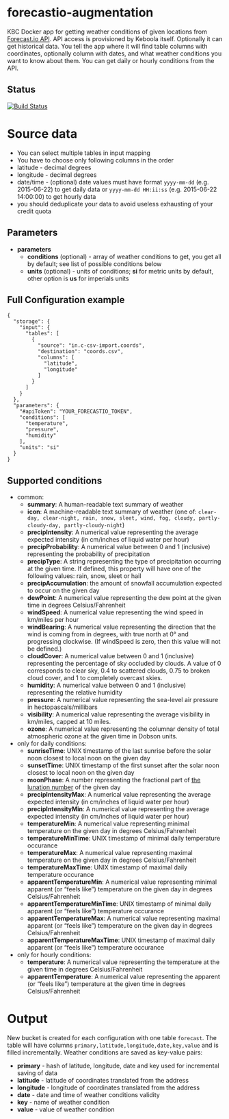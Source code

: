 forecastio-augmentation
================

KBC Docker app for getting weather conditions of given locations from 
[Forecast.io API](https://developer.forecast.io/docs/v2). API access
is provisioned by Keboola itself. Optionally it can get historical data. 
You tell the app where it will find table columns with coordinates, 
optionally column with dates, and what weather conditions you want to 
know about them. 
You can get daily or hourly conditions from the API.

## Status

[![Build Status](https://travis-ci.org/keboola/forecastio-augmentation.svg)](https://travis-ci.org/keboola/forecastio-augmentation) 

# Source data

- You can select multiple tables in input mapping
- You have to choose only following columns in the order
 - latitude -  decimal degrees
 - longitude -  decimal degrees
 - date/time -  (optional) date values must have format `yyyy-mm-dd` (e.g. 2015-06-22) to get daily data or `yyyy-mm-dd HH:ii:ss` (e.g. 2015-06-22 14:00:00) to get hourly data
- you should deduplicate your data to avoid useless exhausting of your credit quota

## Parameters

- **parameters**
    - **conditions** (optional) - array of weather conditions to get, you get all by default; see list of possible conditions below
    - **units** (optional) - units of conditions; **si** for metric units by default, other option is **us** for imperials units 
  
## Full Configuration example
```
{
  "storage": {
    "input": {
      "tables": [
        {
          "source": "in.c-csv-import.coords",
          "destination": "coords.csv",
          "columns": [
            "latitude",
            "longitude"
          ]
        }
      ]
    }
  },
  "parameters": {
    "#apiToken": "YOUR_FORECASTIO_TOKEN",
    "conditions": [
      "temperature",
      "pressure",
      "humidity"
    ],
    "units": "si"
  }
}
```

## Supported conditions

- common:
  - **summary**: A human-readable text summary of weather
  - **icon**: A machine-readable text summary of weather (one of: `clear-day, clear-night, rain, snow, sleet, wind, fog, cloudy, partly-cloudy-day, partly-cloudy-night`)
  - **precipIntensity**: A numerical value representing the average expected intensity (in cm/inches of liquid water per hour)
  - **precipProbability**: A numerical value between 0 and 1 (inclusive) representing the probability of precipitation
  - **precipType**: A string representing the type of precipitation occurring at the given time. If defined, this property will have one of the following values: rain, snow, sleet or hail
  - **precipAccumulation**: the amount of snowfall accumulation expected to occur on the given day
  - **dewPoint**: A numerical value representing the dew point at the given time in degrees Celsius/Fahrenheit
  - **windSpeed**: A numerical value representing the wind speed in km/miles per hour
  - **windBearing**: A numerical value representing the direction that the wind is coming from in degrees, with true north at 0° and progressing clockwise. (If windSpeed is zero, then this value will not be defined.)
  - **cloudCover**: A numerical value between 0 and 1 (inclusive) representing the percentage of sky occluded by clouds. A value of 0 corresponds to clear sky, 0.4 to scattered clouds, 0.75 to broken cloud cover, and 1 to completely overcast skies.
  - **humidity**: A numerical value between 0 and 1 (inclusive) representing the relative humidity
  - **pressure**: A numerical value representing the sea-level air pressure in hectopascals/millibars
  - **visibility**: A numerical value representing the average visibility in km/miles, capped at 10 miles.
  - **ozone**: A numerical value representing the columnar density of total atmospheric ozone at the given time in Dobson units.
- only for daily conditions:
  - **sunriseTime**: UNIX timestamp of the last sunrise before the solar noon closest to local noon on the given day
  - **sunsetTime**: UNIX timestamp of the first sunset after the solar noon closest to local noon on the given day
  - **moonPhase**: A number representing the fractional part of [the lunation number](https://en.wikipedia.org/wiki/Lunation_Number) of the given day
  - **precipIntensityMax**: A numerical value representing the average expected intensity (in cm/inches of liquid water per hour)
  - **precipIntensityMin**: A numerical value representing the average expected intensity (in cm/inches of liquid water per hour)
  - **temperatureMin**: A numerical value representing minimal temperature on the given day in degrees Celsius/Fahrenheit
  - **temperatureMinTime**: UNIX timestamp of minimal daily temperature occurance
  - **temperatureMax**: A numerical value representing maximal temperature on the given day in degrees Celsius/Fahrenheit
  - **temperatureMaxTime**: UNIX timestamp of maximal daily temperature occurance
  - **apparentTemperatureMin**: A numerical value representing minimal apparent (or “feels like”) temperature on the given day in degrees Celsius/Fahrenheit
  - **apparentTemperatureMinTime**: UNIX timestamp of minimal daily apparent (or “feels like”) temperature occurance
  - **apparentTemperatureMax**: A numerical value representing maximal apparent (or “feels like”) temperature on the given day in degrees Celsius/Fahrenheit
  - **apparentTemperatureMaxTime**: UNIX timestamp of maximal daily apparent (or “feels like”) temperature occurance
- only for hourly conditions:
  - **temperature**: A numerical value representing the temperature at the given time in degrees Celsius/Fahrenheit
  - **apparentTemperature**: A numerical value representing the apparent (or “feels like”) temperature at the given time in degrees Celsius/Fahrenheit
      
# Output
New bucket is created for each configuration with one table `forecast`. The table will have columns 
`primary,latitude,longitude,date,key,value` and is filled incrementally. Weather conditions are saved as key-value pairs: 

- **primary** - hash of latitude, longitude, date and key used for incremental saving of data
- **latitude** - latitude of coordinates translated from the address
- **longitude** - longitude of coordinates translated from the address
- **date** - date and time of weather conditions validity
- **key** - name of weather condition
- **value** - value of weather condition
